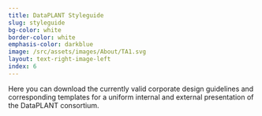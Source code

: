 ```yaml
---
title: DataPLANT Styleguide
slug: styleguide
bg-color: white
border-color: white
emphasis-color: darkblue
image: /src/assets/images/About/TA1.svg
layout: text-right-image-left
index: 6
---
```


Here you can download the currently valid corporate design guidelines and corresponding templates for a uniform internal and external presentation of the DataPLANT consortium.